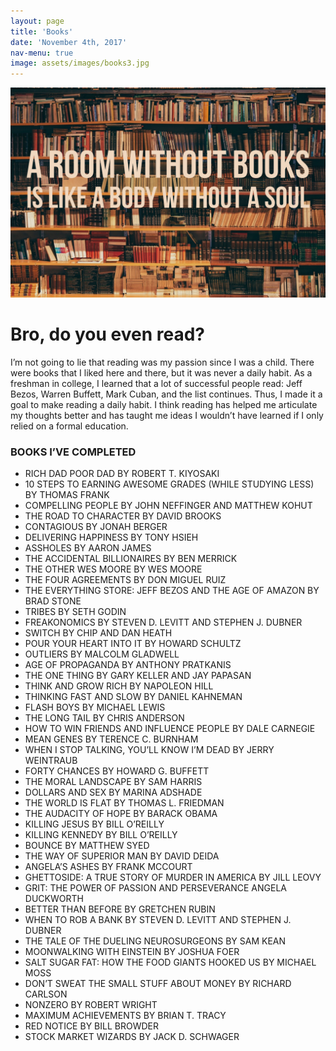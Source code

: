 ```yaml
---
layout: page
title: 'Books'
date: 'November 4th, 2017'
nav-menu: true
image: assets/images/books3.jpg
---
```


<p align="center">
  <img src="assets/images/books3.jpg">
</p>

# Bro, do you even read?
I’m not going to lie that reading was my passion since I was a child. There were books that I liked here and there, but it was never a daily habit. As a freshman in college, I learned that a lot of successful people read: Jeff Bezos, Warren Buffett, Mark Cuban, and the list continues. Thus, I made it a goal to make reading a daily habit. I think reading has helped me articulate my thoughts better and has taught me ideas I wouldn’t have learned if I only relied on a formal education.

### BOOKS I’VE COMPLETED
+ RICH DAD POOR DAD BY ROBERT T. KIYOSAKI
+ 10 STEPS TO EARNING AWESOME GRADES (WHILE STUDYING LESS) BY THOMAS FRANK
+ COMPELLING PEOPLE BY JOHN NEFFINGER AND MATTHEW KOHUT
+ THE ROAD TO CHARACTER BY DAVID BROOKS
+ CONTAGIOUS BY JONAH BERGER
+ DELIVERING HAPPINESS BY TONY HSIEH
+ ASSHOLES BY AARON JAMES
+ THE ACCIDENTAL BILLIONAIRES BY BEN MERRICK
+ THE OTHER WES MOORE BY WES MOORE
+ THE FOUR AGREEMENTS BY DON MIGUEL RUIZ
+ THE EVERYTHING STORE: JEFF BEZOS AND THE AGE OF AMAZON BY BRAD STONE
+ TRIBES BY SETH GODIN
+ FREAKONOMICS BY STEVEN D. LEVITT AND STEPHEN J. DUBNER
+ SWITCH BY CHIP AND DAN HEATH
+ POUR YOUR HEART INTO IT BY HOWARD SCHULTZ
+ OUTLIERS BY MALCOLM GLADWELL
+ AGE OF PROPAGANDA BY ANTHONY PRATKANIS
+ THE ONE THING BY GARY KELLER AND JAY PAPASAN
+ THINK AND GROW RICH BY NAPOLEON HILL
+ THINKING FAST AND SLOW BY DANIEL KAHNEMAN
+ FLASH BOYS BY MICHAEL LEWIS
+ THE LONG TAIL BY CHRIS ANDERSON
+ HOW TO WIN FRIENDS AND INFLUENCE PEOPLE BY DALE CARNEGIE
+ MEAN GENES BY TERENCE C. BURNHAM
+ WHEN I STOP TALKING, YOU’LL KNOW I’M DEAD BY JERRY WEINTRAUB
+ FORTY CHANCES BY HOWARD G. BUFFETT
+ THE MORAL LANDSCAPE BY SAM HARRIS
+ DOLLARS AND SEX BY MARINA ADSHADE
+ THE WORLD IS FLAT BY THOMAS L. FRIEDMAN
+ THE AUDACITY OF HOPE BY BARACK OBAMA
+ KILLING JESUS BY BILL O’REILLY
+ KILLING KENNEDY BY BILL O’REILLY
+ BOUNCE BY MATTHEW SYED
+ THE WAY OF SUPERIOR MAN BY DAVID DEIDA
+ ANGELA’S ASHES BY FRANK MCCOURT
+ GHETTOSIDE: A TRUE STORY OF MURDER IN AMERICA BY JILL LEOVY
+ GRIT: THE POWER OF PASSION AND PERSEVERANCE ANGELA DUCKWORTH
+ BETTER THAN BEFORE BY GRETCHEN RUBIN
+ WHEN TO ROB A BANK BY STEVEN D. LEVITT AND STEPHEN J. DUBNER
+ THE TALE OF THE DUELING NEUROSURGEONS BY SAM KEAN
+ MOONWALKING WITH EINSTEIN BY JOSHUA FOER
+ SALT SUGAR FAT: HOW THE FOOD GIANTS HOOKED US BY MICHAEL MOSS
+ DON’T SWEAT THE SMALL STUFF ABOUT MONEY BY RICHARD CARLSON
+ NONZERO BY ROBERT WRIGHT
+ MAXIMUM ACHIEVEMENTS BY BRIAN T. TRACY
+ RED NOTICE BY BILL BROWDER
+ STOCK MARKET WIZARDS BY JACK D. SCHWAGER
